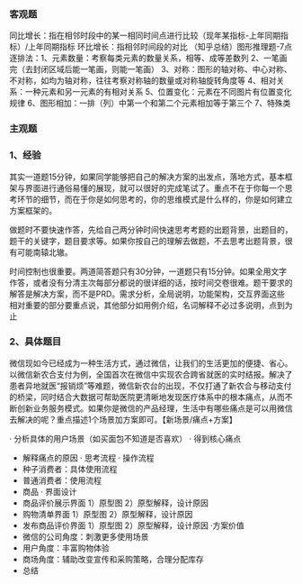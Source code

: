 ### 客观题

同比增长：指在相邻时段中的某一相同时间点进行比较（现年某指标-上年同期指标）/上年同期指标
环比增长：指相邻时间段的对比
（知乎总结）图形推理题-7点逐排法：1、元素数量：考察每类元素的数量关系，相等、成等差数列 2、一笔画完（去封闭区域后能一笔画，则能一笔画） 3、对称：图形的轴对称、中心对称、不对称，如均为轴对称，往往考察对称轴的数量或对称轴旋转角度等 4、相对关系：一种元素和另一元素的有相对关系 5、位置变化：元素在不同图片有位置变化规律 6、图形相加：一排（列）中第一个和第二个元素相加等于第三个 7、特殊类

### 主观题

### 1、经验
其实一道题15分钟，如果同学能够把自己的解决方案的出发点，落地方式，基本框架与界面进行通俗易懂的展现，就可以很好的完成笔试了。重点不在于你每一个思考环节的细节，而在于你是如何思考的，你的思维模式是什么样的，你是如何建立方案框架的。

做题时不要快速作答，先给自己两分钟时间快速思考考题的出题背景，出题目的，题干的关键字，题目要求等。如果你按自己的理解去做题，不去思考出题背景，很有可能南辕北辙。

时间控制也很重要。两道简答题只有30分钟，一道题只有15分钟。如果全用文字作答，或者没有分清主次每部分都说的很详细的话，按时间交卷很难。题干要求的解答是解决方案，而不是PRD。需求分析，全局说明，功能架构，交互界面这些相对重要的部分要重点说，其他部分如用例介绍，名词解释不必过多说明，点到为止

### 2、具体题目

微信现如今已经成为一种生活方式，通过微信，让我们的生活更加的便捷、省心。以微信新农合支付为例，全国首次在微信中实现农合跨省就医的实时结报。解决了患者异地就医“报销烦”等难题，微信新农台的出现，不仅打通了新农合与移动支付的桥梁，同时结合大数据可帮助医院更清晰地发现医疗体系中的根本痛点，从而不断创新业务服务模式。如果你是微信的产品经理，生活中有哪些痛点是可以用微信去解决的呢？重点描述1个场景加方案即可。【新场景/痛点+方案】

· 分析具体的用户场景（如买面包不知道是否喜欢）
· 得到核心痛点
  - 解释痛点的原因
· 思考流程
· 操作流程
  - 种子消费者：具体使用流程
  - 普通消费者：使用流程
  - 商品
· 界面设计
  - 商品评价展示界面
    1）原型图
    2）原型解释，设计原因
  - 购物清单界面
    1）原型图
    2）原型解释，设计原因 
  - 发布商品评价界面
    1）原型图
    2）原型解释，设计原因 
·方案价值
  - 微信的公司角度：刺激更多使用场景
  - 用户角度：丰富购物体验
  - 商场角度：辅助改变宣传和采购策略，合理分配库存
  - 总结

























